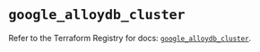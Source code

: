 # `google_alloydb_cluster`

Refer to the Terraform Registry for docs: [`google_alloydb_cluster`](https://registry.terraform.io/providers/hashicorp/google/6.31.0/docs/resources/alloydb_cluster).
